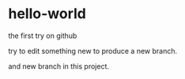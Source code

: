 # hello-world
the first try on github

try to edit something new to produce a new branch.

and new branch in this project.
